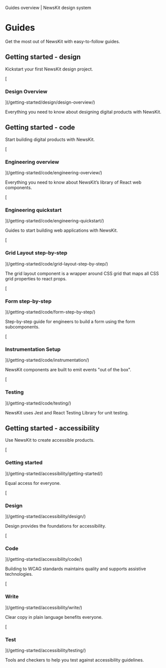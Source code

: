Guides overview | NewsKit design system

Guides
======

Get the most out of NewsKit with easy-to-follow guides.

Getting started - design
------------------------

Kickstart your first NewsKit design project.

[

### Design Overview



](/getting-started/design/design-overview/)

Everything you need to know about designing digital products with NewsKit.

Getting started - code
----------------------

Start building digital products with NewsKit.

[

### Engineering overview



](/getting-started/code/engineering-overview/)

Everything you need to know about NewsKit’s library of React web components.

[

### Engineering quickstart



](/getting-started/code/engineering-quickstart/)

Guides to start building web applications with NewsKit.

[

### Grid Layout step-by-step



](/getting-started/code/grid-layout-step-by-step/)

The grid layout component is a wrapper around CSS grid that maps all CSS grid properties to react props.

[

### Form step-by-step



](/getting-started/code/form-step-by-step/)

Step-by-step guide for engineers to build a form using the form subcomponents.

[

### Instrumentation Setup



](/getting-started/code/instrumentation/)

NewsKit components are built to emit events "out of the box".

[

### Testing



](/getting-started/code/testing/)

NewsKit uses Jest and React Testing Library for unit testing.

Getting started - accessibility
-------------------------------

Use NewsKit to create accessible products.

[

### Getting started



](/getting-started/accessibility/getting-started/)

Equal access for everyone.

[

### Design



](/getting-started/accessibility/design/)

Design provides the foundations for accessibility.

[

### Code



](/getting-started/accessibility/code/)

Building to WCAG standards maintains quality and supports assistive technologies.

[

### Write



](/getting-started/accessibility/write/)

Clear copy in plain language benefits everyone.

[

### Test



](/getting-started/accessibility/testing/)

Tools and checkers to help you test against accessibility guidelines.
